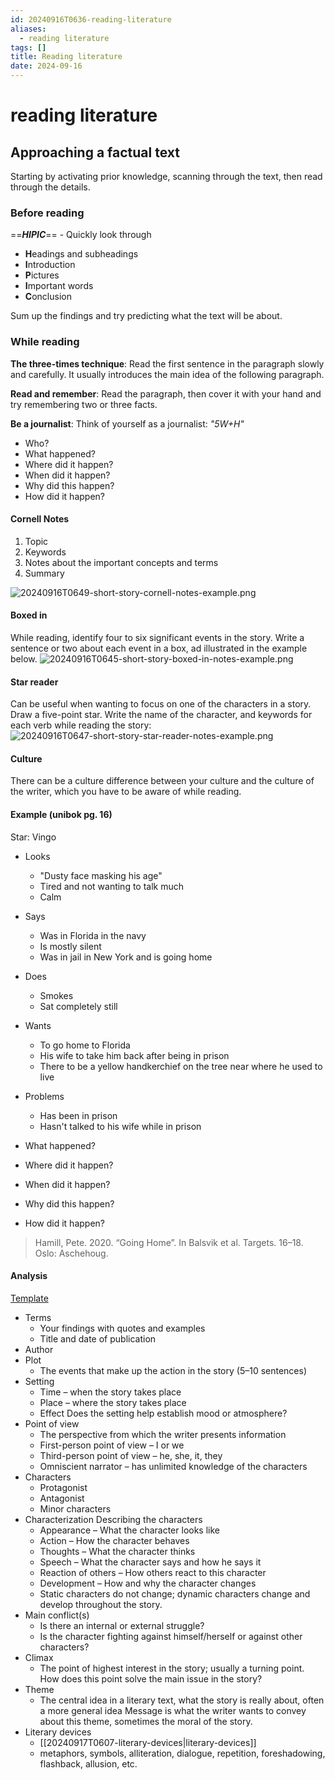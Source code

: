 ```yaml
---
id: 20240916T0636-reading-literature
aliases:
  - reading literature
tags: []
title: Reading literature
date: 2024-09-16
---
```


# reading literature

## Approaching a factual text

Starting by activating prior knowledge, scanning through the text, then read through the details.

### Before reading

==**_HIPIC_**== - Quickly look through

- **H**eadings and subheadings
- **I**ntroduction
- **P**ictures
- **I**mportant words
- **C**onclusion

Sum up the findings and try predicting what the text will be about.

### While reading

**The three-times technique**: Read the first sentence in the paragraph slowly and carefully. It usually introduces the main idea of the following paragraph.

**Read and remember**: Read the paragraph, then cover it with your hand and try remembering two or three facts.

**Be a journalist**: Think of yourself as a journalist: _"5W+H"_

- Who?
- What happened?
- Where did it happen?
- When did it happen?
- Why did this happen?
- How did it happen?

#### Cornell Notes

1. Topic
2. Keywords
3. Notes about the important concepts and terms
4. Summary

![20240916T0649-short-story-cornell-notes-example.png](Assets/20240916T0649-short-story-cornell-notes-example.png)

#### Boxed in

While reading, identify four to six significant events in the story. Write a sentence or two about each event in a box, ad illustrated in the example below.
![20240916T0645-short-story-boxed-in-notes-example.png](Assets/20240916T0645-short-story-boxed-in-notes-example.png)

#### Star reader

Can be useful when wanting to focus on one of the characters in a story. Draw a five-point star. Write the name of the character, and keywords for each verb while reading the story:
![20240916T0647-short-story-star-reader-notes-example.png](Assets/20240916T0647-short-story-star-reader-notes-example.png)

#### Culture

There can be a culture difference between your culture and the culture of the writer, which you have to be aware of while reading.

#### Example (unibok pg. 16)

Star:
Vingo

- Looks
  - "Dusty face masking his age"
  - Tired and not wanting to talk much
  - Calm
- Says
  - Was in Florida in the navy
  - Is mostly silent
  - Was in jail in New York and is going home
- Does
  - Smokes
  - Sat completely still
- Wants
  - To go home to Florida
  - His wife to take him back after being in prison
  - There to be a yellow handkerchief on the tree near where he used to live
- Problems

  - Has been in prison
  - Hasn't talked to his wife while in prison

- What happened?
- Where did it happen?
- When did it happen?
- Why did this happen?
- How did it happen?

> Hamill, Pete. 2020. “Going Home”. In Balsvik et al. Targets. 16–18. Oslo: Aschehoug.

#### Analysis

[Template](https://docs.google.com/document/d/1X_53oE-MpbgAzTp2KHT4Inu1y27iIo6Lbt6Y_G3vECM/edit)

- Terms
  - Your findings with quotes and examples
  - Title and date of publication
- Author
- Plot
  - The events that make up the action in the story (5–10 sentences)
- Setting
  - Time – when the story takes place
  - Place – where the story takes place
  - Effect Does the setting help establish mood or atmosphere?
- Point of view
  - The perspective from which the writer presents information
  - First-person point of view – I or we
  - Third-person point of view – he, she, it, they
  - Omniscient narrator – has unlimited knowledge of the characters
- Characters
  - Protagonist
  - Antagonist
  - Minor characters
- Characterization
  Describing the characters
  - Appearance – What the character looks like
  - Action – How the character behaves
  - Thoughts – What the character thinks
  - Speech – What the character says and how he says it
  - Reaction of others – How others react to this character
  - Development – How and why the character changes
  - Static characters do not change; dynamic characters change and develop throughout the story.
- Main conflict(s)
  - Is there an internal or external struggle?
  - Is the character fighting against himself/herself or against other characters?
- Climax
  - The point of highest interest in the story; usually a turning point. How does this point solve the main issue in the story?
- Theme
  - The central idea in a literary text, what the story is really about, often a more general idea Message is what the writer wants to convey about this theme, sometimes the moral of the story.
- Literary devices
  - [[20240917T0607-literary-devices|literary-devices]]
  - metaphors, symbols, alliteration, dialogue, repetition, foreshadowing, flashback, allusion, etc.
